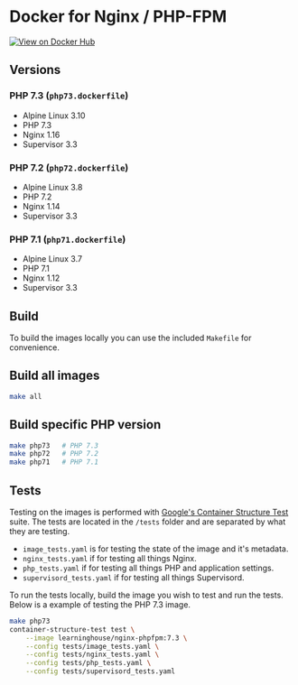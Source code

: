 # Docker for Nginx / PHP-FPM

[![View on Docker Hub](https://img.shields.io/badge/Docker%20Hub-View-green.svg?style=for-the-badge)](http://hub.docker.com/r/learninghouse/nginx-phpfpm)

## Versions

### PHP 7.3 (`php73.dockerfile`)

- Alpine Linux 3.10
- PHP 7.3
- Nginx 1.16
- Supervisor 3.3

### PHP 7.2 (`php72.dockerfile`)

- Alpine Linux 3.8
- PHP 7.2
- Nginx 1.14
- Supervisor 3.3

### PHP 7.1 (`php71.dockerfile`)

- Alpine Linux 3.7
- PHP 7.1
- Nginx 1.12
- Supervisor 3.3

## Build

To build the images locally you can use the included `Makefile` for convenience.

## Build all images

```bash
make all
```

## Build specific PHP version

```bash
make php73   # PHP 7.3
make php72   # PHP 7.2
make php71   # PHP 7.1
```

## Tests

Testing on the images is performed with [Google's Container Structure Test](https://github.com/GoogleContainerTools/container-structure-test)
suite. The tests are located in the `/tests` folder and are separated by what they are testing.

- `image_tests.yaml` is for testing the state of the image and it's metadata.
- `nginx_tests.yaml` if for testing all things Nginx.
- `php_tests.yaml` if for testing all things PHP and application settings.
- `supervisord_tests.yaml` if for testing all things Supervisord.

To run the tests locally, build the image you wish to test and run the tests. Below is a example of testing the PHP 7.3 image.

```bash
make php73
container-structure-test test \
    --image learninghouse/nginx-phpfpm:7.3 \
    --config tests/image_tests.yaml \
    --config tests/nginx_tests.yaml \
    --config tests/php_tests.yaml \
    --config tests/supervisord_tests.yaml
```
